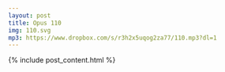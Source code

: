 ```yaml
---
layout: post
title: Opus 110
img: 110.svg
mp3: https://www.dropbox.com/s/r3h2x5uqog2za77/110.mp3?dl=1
---
```


{% include post_content.html %}
